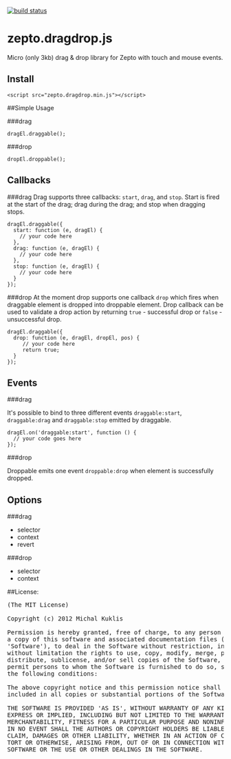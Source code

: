 [![build status](https://secure.travis-ci.org/mkuklis/zepto.dragdrop.js.png)](http://travis-ci.org/mkuklis/zepto.dragdrop.js)
# zepto.dragdrop.js

Micro (only 3kb) drag & drop library for Zepto with touch and mouse events.


## Install

    <script src="zepto.dragdrop.min.js"></script>

##Simple Usage

###drag

    dragEl.draggable();

###drop

    dropEl.droppable();

## Callbacks

###drag
Drag supports three callbacks: `start`, `drag`, and `stop`. Start is fired at the start of the drag; drag during the drag; and stop when dragging stops.

    dragEl.draggable({
      start: function (e, dragEl) {
        // your code here
      },
      drag: function (e, dragEl) {
        // your code here
      },
      stop: function (e, dragEl) {
        // your code here
      }
    });

###drop
At the moment drop supports one callback `drop` which fires when draggable element is dropped into droppable element. Drop callback can be used to validate a drop action by returning `true` - successful drop or `false` - unsuccessful drop.

    dragEl.draggable({
      drop: function (e, dragEl, dropEl, pos) {
         // your code here
         return true;
      }
    });

## Events

###drag

It's possible to bind to three different events `draggable:start`, `draggable:drag` and `draggable:stop` emitted by draggable.

    dragEl.on('draggable:start', function () {
      // your code goes here
    });


###drop

Droppable emits one event `droppable:drop` when element is successfully dropped.

## Options
###drag

 - selector
 - context
 - revert

###drop

 - selector
 - context

##License:
<pre>
(The MIT License)

Copyright (c) 2012 Michal Kuklis

Permission is hereby granted, free of charge, to any person obtaining
a copy of this software and associated documentation files (the
'Software'), to deal in the Software without restriction, including
without limitation the rights to use, copy, modify, merge, publish,
distribute, sublicense, and/or sell copies of the Software, and to
permit persons to whom the Software is furnished to do so, subject to
the following conditions:

The above copyright notice and this permission notice shall be
included in all copies or substantial portions of the Software.

THE SOFTWARE IS PROVIDED 'AS IS', WITHOUT WARRANTY OF ANY KIND,
EXPRESS OR IMPLIED, INCLUDING BUT NOT LIMITED TO THE WARRANTIES OF
MERCHANTABILITY, FITNESS FOR A PARTICULAR PURPOSE AND NONINFRINGEMENT.
IN NO EVENT SHALL THE AUTHORS OR COPYRIGHT HOLDERS BE LIABLE FOR ANY
CLAIM, DAMAGES OR OTHER LIABILITY, WHETHER IN AN ACTION OF CONTRACT,
TORT OR OTHERWISE, ARISING FROM, OUT OF OR IN CONNECTION WITH THE
SOFTWARE OR THE USE OR OTHER DEALINGS IN THE SOFTWARE.
</pre>

